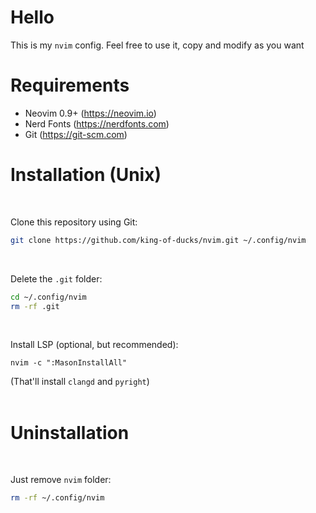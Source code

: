 # Hello
This is my `nvim` config. Feel free to use it, copy and modify as you want

# Requirements
* Neovim 0.9+ (https://neovim.io)
* Nerd Fonts (https://nerdfonts.com)
* Git (https://git-scm.com)

# Installation (Unix)
<br>

Clone this repository using Git:
```bash
git clone https://github.com/king-of-ducks/nvim.git ~/.config/nvim
```
<br>

Delete the `.git` folder:
```bash
cd ~/.config/nvim
rm -rf .git
```
<br>

Install LSP (optional, but recommended):
```vim
nvim -c ":MasonInstallAll"
```
(That'll install `clangd` and `pyright`)
<br><br>

# Uninstallation
<br>

Just remove `nvim` folder:
```bash
rm -rf ~/.config/nvim
```
